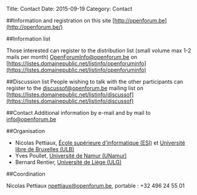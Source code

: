 Title: Contact
Date: 2015-09-19
Category: Contact


##Information and registration on this site [http://openforum.be](http://openforum.be/)

##Information list

Those interested can register to the distribution list (small volume max 1-2 mails per month) 
[OpenForumInfo@openforum.be](mailto:OpenForumInfo@openforum.be) on
[https://listes.domainepublic.net/listinfo/openforuminfo](https://listes.domainepublic.net/listinfo/openforuminfo)

##Discussion list
People wishing to talk with the other participants can register to the [discussof@openforum.be](mailto:discussof@openforum.be) mailing list on
[https://listes.domainepublic.net/listinfo/discussof](https://listes.domainepublic.net/listinfo/discussof)

##Contact 
Additional information by e-mail and by mail to [info@openforum.be](mailto:info@openforum.be)

##Organisation
* Nicolas Pettiaux, [École supérieure d'informatique (ESI)](http://www.heb.be/esi) et [Université libre de Bruxelles (ULB)](http://www.ulb.ac.be)
* Yves Poullet, [Université de Namur (UNamur)](http://www.unamur.be)
* Bernard Rentier, [Université de Liège (ULG)](http://www.ulg.ac.be)
 
##Coordination

Nicolas Pettiaux [npettiaux@openforum.be](mailto:npettiaux@openforum.be), portable : +32 496 24 55 01
